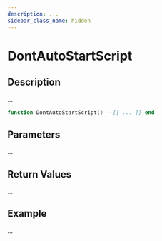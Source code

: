 ```yaml
---
description: ...
sidebar_class_name: hidden
---
```


# DontAutoStartScript

## Description

...

```lua
function DontAutoStartScript() --[[ ... ]] end
```

## Parameters

...

## Return Values

...

## Example

...

